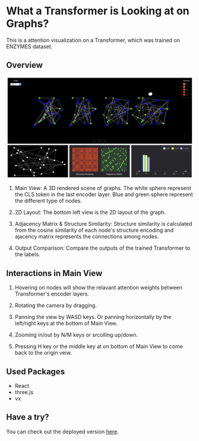 # What a Transformer is Looking at on Graphs?

This is a attention visualization on a Transformer, which was trained on ENZYMES dataset.

## Overview

![](asset/overview.png)

1. Main View: A 3D rendered scene of graphs. The white sphere represent the CLS token in the last encoder layer. Blue and green sphere represent the different type of nodes.

2. 2D Layout: The bottom left view is the 2D layout of the graph.

3. Adjacency Matrix & Structure Similarity: Structure similarity is calculated from the cosine similarity of each node's structure encoding and ajacency matrix represents the connections among nodes.

4. Output Comparison: Compare the outputs of the trained Transformer to the labels.

## Interactions in Main View

1. Hovering on nodes will show the relavant attention weights between Transformer's encoder layers.

2. Rotating the camera by dragging.

3. Panning the view by WASD keys. Or panning horizontally by the left/right keys at the bottom of Main View.

4. Zooming in/out by N/M keys or srcolling up/down.

5. Pressing H key or the middle key at on bottom of Main View to come back to the origin veiw.

## Used Packages

-   React
-   three.js
-   vx

## Have a try?

You can check out the deployed version [here](https://blakechi.github.io/graph_vis/).
